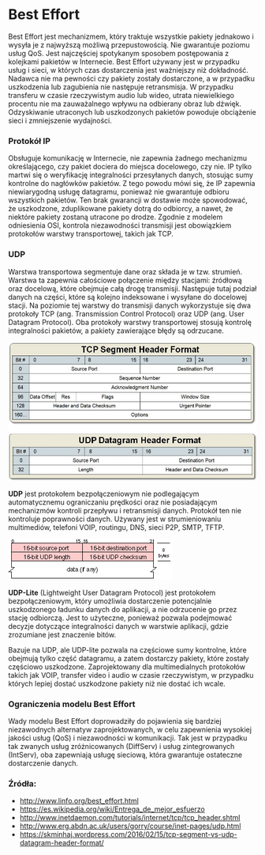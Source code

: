 # Best Effort
Best Effort jest mechanizmem, który traktuje wszystkie pakiety jednakowo i wysyła je z najwyższą możliwą przepustowością. Nie gwarantuje poziomu usług QoS. Jest najczęściej spotykanym sposobem postępowania z kolejkami pakietów w Internecie. 
Best Effort używany jest w przypadku usług i sieci, w których czas dostarczenia jest ważniejszy niż dokładność. Nadawca nie ma pewności czy pakiety zostały dostarczone, a w przypadku uszkodzenia lub zagubienia nie następuje retransmisja. W przypadku transferu w czasie rzeczywistym audio lub wideo, utrata niewielkiego procentu nie ma zauważalnego wpływu na odbierany obraz lub dźwięk. Odzyskiwanie utraconych lub uszkodzonych pakietów powoduje obciążenie sieci i zmniejszenie wydajności.

### Protokół IP
Obsługuje komunikację w Internecie, nie zapewnia żadnego mechanizmu określającego, czy pakiet dociera do miejsca docelowego, czy nie. IP tylko martwi się o weryfikację integralności przesyłanych danych, stosując sumy kontrolne do nagłówków pakietów. Z tego powodu mówi się, że IP zapewnia niewiarygodną usługę datagramu, ponieważ nie gwarantuje odbioru wszystkich pakietów. Ten brak gwarancji w dostawie może spowodować, że uszkodzone, zduplikowane pakiety dotrą do odbiorcy, a nawet, że niektóre pakiety zostaną utracone po drodze. Zgodnie z modelem odniesienia OSI, kontrola niezawodności transmisji jest obowiązkiem protokołów warstwy transportowej, takich jak TCP.

### UDP
Warstwa transportowa segmentuje dane oraz składa je w tzw. strumień. Warstwa ta zapewnia całościowe połączenie między stacjami: źródłową oraz docelową, które obejmuje całą drogę transmisji. Następuje tutaj podział danych na części, które są kolejno indeksowane i wysyłane do docelowej stacji. Na poziomie tej warstwy do transmisji danych wykorzystuje się dwa protokoły TCP (ang. Transmission Control Protocol) oraz UDP (ang. User Datagram Protocol). Oba protokoły warstwy transportowej stosują kontrolę integralności pakietów, a pakiety zawierające błędy są odrzucane.

![obraz](tcpudp.jpg)

**UDP** jest protokołem bezpołączeniowym nie podlegającym automatycznemu ograniczaniu prędkości oraz nie posiadającym mechanizmów kontroli przepływu i retransmisji danych. Protokół ten nie kontroluje poprawności danych. Używany jest w strumieniowaniu multimediów, telefoni VOIP, routingu, DNS, sieci P2P, SMTP, TFTP.

![obraz1](udp.gif)

**UDP-Lite** (Lightweight User Datagram Protocol) jest protokołem bezpołączeniowym, który umożliwia dostarczenie potencjalnie uszkodzonego ładunku danych do aplikacji, a nie odrzucenie go przez stację odbiorczą. Jest to użyteczne, ponieważ pozwala podejmować decyzje dotyczące integralności danych w warstwie aplikacji, gdzie zrozumiane jest znaczenie bitów.

Bazuje na UDP, ale UDP-lite pozwala na częściowe sumy kontrolne, które obejmują tylko część datagramu, a zatem dostarczy pakiety, które zostały częściowo uszkodzone. Zaprojektowany dla multimedialnych protokołów takich jak VOIP, transfer video i audio w czasie rzeczywistym, w przypadku których lepiej dostać uszkodzone pakiety niż nie dostać ich wcale.

### Ograniczenia modelu Best Effort
Wady modelu Best Effort doprowadziły do pojawienia się bardziej niezawodnych alternatyw zaprojektowanych, w celu zapewnienia wysokiej jakości usług (QoS) i niezawodności w komunikacji. 
Tak jest w przypadku tak zwanych usług zróżnicowanych (DiffServ) i usług zintegrowanych (IntServ), oba zapewniają usługę sieciową, która gwarantuje ostateczne dostarczenie danych.

### Źródła:
* http://www.linfo.org/best_effort.html
* https://es.wikipedia.org/wiki/Entrega_de_mejor_esfuerzo
* http://www.inetdaemon.com/tutorials/internet/tcp/tcp_header.shtml
* http://www.erg.abdn.ac.uk/users/gorry/course/inet-pages/udp.html
* https://skminhaj.wordpress.com/2016/02/15/tcp-segment-vs-udp-datagram-header-format/
